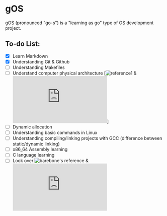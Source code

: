# gOS
gOS (pronounced "go-s") is a "learning as go" type of OS development project.

## To-do List:
- [x] Learn Markdown
- [x] Understanding Git & Github
- [ ] Understanding Makefiles
- [ ] Understand computer physical architecture [![reference1](https://pastebin.com/zvpganRj) & ![reference2](https://www.intel.com/content/www/us/en/developer/articles/technical/intel-sdm.html)]
- [ ] Dynamic allocation
- [ ] Understanding basic commands in Linux
- [ ] Understanding compiling/linking projects with GCC (difference between static/dynamic linking) 
- [ ] x86_64 Assembly learning
- [ ] C language learning
- [ ] Look over ![barebone's reference](https://github.com/stivale/stivale2-barebones) & ![limine's protocol](https://github.com/limine-bootloader/limine/blob/trunk/PROTOCOL.md)
